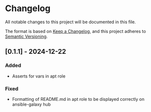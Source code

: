 # Changelog

All notable changes to this project will be documented in this file.

The format is based on [Keep a Changelog](https://keepachangelog.com/en/1.1.0/),
and this project adheres to [Semantic Versioning](https://semver.org/spec/v2.0.0.html).

## [0.1.1] - 2024-12-22

### Added

- Asserts for vars in apt role

### Fixed

- Formatting of README.md in apt role to be displayed correctly on ansible-galaxy hub
